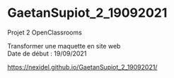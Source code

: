 # GaetanSupiot_2_19092021
Projet 2 OpenClassrooms

Transformer une maquette en site web
<br> Date de début : 19/09/2021

https://nexidel.github.io/GaetanSupiot_2_19092021/
